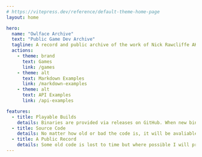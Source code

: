 ```yaml
---
# https://vitepress.dev/reference/default-theme-home-page
layout: home

hero:
  name: "Owlface Archive"
  text: "Public Game Dev Archive"
  tagline: A record and public archive of the work of Nick Rawcliffe AKA Owlface Games in the field of game development
  actions:
    - theme: brand
      text: Games
      link: /games
    - theme: alt 
      text: Markdown Examples
      link: /markdown-examples
    - theme: alt
      text: API Examples
      link: /api-examples

features:
  - title: Playable Builds
    details: Binaries are provided via releases on GitHub. When new binaries are added there will be a new release containing the updated binary archive.
  - title: Source Code
    details: No matter how old or bad the code is, it will be avaliable where possible. Any of the source code for this site and applicable games can be found on the GitHub.
  - title: A Public Record
    details: Some old code is lost to time but where possible I will provide images, videos and a written desciption of past projects even if there is no code or build to provide.
---
```


